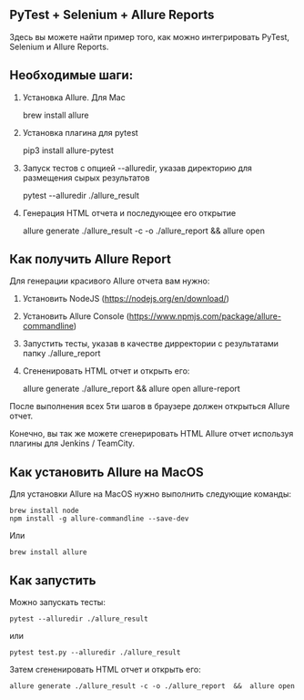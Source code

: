 PyTest + Selenium + Allure Reports
----------------------------------
Здесь вы можете найти пример того, как можно 
интегрировать PyTest, Selenium и Allure Reports.

Необходимые шаги:
----------------------------------
1. Установка Allure. 
Для Mac 

    brew install allure
    
2. Установка плагина для pytest

    pip3 install allure-pytest
    
3. Запуск тестов с опцией --alluredir, указав директорию для размещения сырых результатов

    pytest --alluredir ./allure_result 
    
4. Генерация HTML отчета и последующее его открытие

    allure generate ./allure_result -c -o ./allure_report  &&  allure open


Как получить Allure Report
--------------------------

Для генерации красивого Allure отчета вам нужно:

1) Установить NodeJS (https://nodejs.org/en/download/)
2) Установить Allure Console (https://www.npmjs.com/package/allure-commandline)
3) Запустить тесты, указав в качестве дирректории с результатами
папку ./allure_report
4) Сгененировать HTML отчет и открыть его:


    allure generate ./allure_report  &&  allure open allure-report


После выполнения всех 5ти шагов в браузере должен открыться Allure отчет.

Конечно, вы так же можете сгенерировать HTML Allure отчет
используя плагины для Jenkins / TeamCity.


Как установить Allure на MacOS
------------------------------

Для установки Allure на MacOS нужно выполнить следующие команды:

    brew install node
    npm install -g allure-commandline --save-dev
Или

    brew install allure
    

Как запустить
-------------
    
Можно запускать тесты:

    pytest --alluredir ./allure_result
или

    pytest test.py --alluredir ./allure_result    

Затем сгененировать HTML отчет и открыть его:


    allure generate ./allure_result -c -o ./allure_report  &&  allure open


